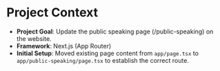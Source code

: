 # Project Context

- **Project Goal**: Update the public speaking page (/public-speaking) on the website.
- **Framework**: Next.js (App Router)
- **Initial Setup**: Moved existing page content from `app/page.tsx` to `app/public-speaking/page.tsx` to establish the correct route.
